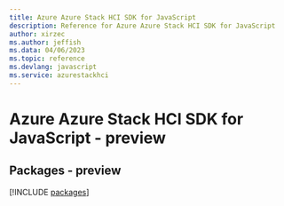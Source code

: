 ```yaml
---
title: Azure Azure Stack HCI SDK for JavaScript
description: Reference for Azure Azure Stack HCI SDK for JavaScript
author: xirzec
ms.author: jeffish
ms.data: 04/06/2023
ms.topic: reference
ms.devlang: javascript
ms.service: azurestackhci
---
```

# Azure Azure Stack HCI SDK for JavaScript - preview
## Packages - preview
[!INCLUDE [packages](azure-stack-hci-index.md)]